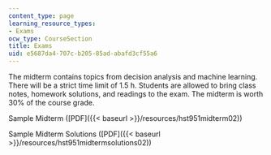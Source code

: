```yaml
---
content_type: page
learning_resource_types:
- Exams
ocw_type: CourseSection
title: Exams
uid: e5687da4-707c-b205-85ad-abafd3cf55a6
---
```


The midterm contains topics from decision analysis and machine learning. There will be a strict time limit of 1.5 h. Students are allowed to bring class notes, homework solutions, and readings to the exam. The midterm is worth 30% of the course grade.

Sample Midterm ([PDF]({{< baseurl >}}/resources/hst951midterm02))

Sample Midterm Solutions ([PDF]({{< baseurl >}}/resources/hst951midtermsolutions02))
